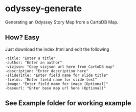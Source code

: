 # odyssey-generate
Generating an Odyssey Story Map from a CartoDB Map.

## How?  Easy
Just download the index.html and edit the following

``` 
-title: "Enter a title"
-author: "Enter an author"
-vizjson: "Copy vizjson url here from CartoDB map"
-description: "Enter description here"
-slideTitle: "Enter field name for slide title"
-fields: "Enter field name for slide text"
-image: "Enter field name for image (Optional)"
-baseurl: "Enter base map url here (Optional)"
``` 

## See Example folder for working example
